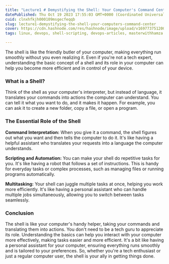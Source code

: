 ```yaml
---
title: "Lecture1 # Demystifying the Shell: Your Computer's Command Center"
datePublished: Thu Oct 19 2023 17:55:03 GMT+0000 (Coordinated Universal Time)
cuid: clnxhfkjh000109msgecfeqqb
slug: lecture1-demystifying-the-shell-your-computers-command-center
cover: https://cdn.hashnode.com/res/hashnode/image/upload/v1697737512005/a18ebb45-f0ce-479e-a209-d55369cc6ff3.png
tags: linux, devops, shell-scripting, devops-articles, masterwithhamza

---
```


The shell is like the friendly butler of your computer, making everything run smoothly without you even realizing it. Even if you're not a tech expert, understanding the basic concept of a shell and its role in your computer can help you become more efficient and in control of your device.

### **What is a Shell?**

Think of the shell as your computer's interpreter, but instead of language, it translates your commands into actions the computer can understand. You can tell it what you want to do, and it makes it happen. For example, you can ask it to create a new folder, copy a file, or open a program.

### **The Essential Role of the Shell**

**Command Interpretation:** When you give it a command, the shell figures out what you want and then tells the computer to do it. It's like having a helpful assistant who translates your requests into a language the computer understands.

**Scripting and Automation:** You can make your shell do repetitive tasks for you. It's like having a robot that follows a set of instructions. This is handy for everyday tasks or complex processes, such as managing files or running programs automatically.

**Multitasking:** Your shell can juggle multiple tasks at once, helping you work more efficiently. It's like having a personal assistant who can handle multiple jobs simultaneously, allowing you to switch between tasks seamlessly.

### **Conclusion**

The shell is like your computer's handy helper, taking your commands and translating them into actions. You don't need to be a tech guru to appreciate its role. Understanding the basics can help you interact with your computer more effectively, making tasks easier and more efficient. It's a bit like having a personal assistant for your computer, ensuring everything runs smoothly and is tailored to your preferences. So, whether you're a tech enthusiast or just a regular computer user, the shell is your ally in getting things done.